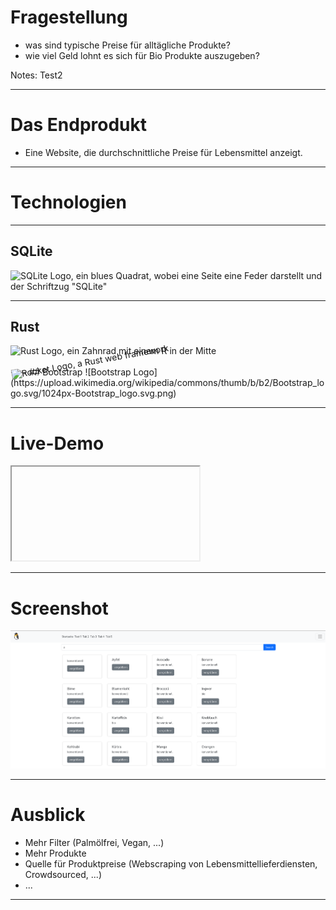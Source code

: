 
<!-- .slide: data-background="orange" -->

# Fragestellung <!-- .element class="r-fit-text" -->
- was sind typische Preise für alltägliche Produkte?
- wie viel Geld lohnt es sich für Bio Produkte auszugeben?

Notes: Test2

---

<!-- .slide: data-background="yellow" -->

# Das Endprodukt <!-- .element class="r-fit-text" -->
- Eine Website, die durchschnittliche Preise für Lebensmittel anzeigt.

---
<!-- .slide: data-background="green" -->

# Technologien <!-- .element class="r-fit-text" -->

----
<!-- .slide: data-background="green" -->
## SQLite 
![SQLite Logo, ein blues Quadrat, wobei eine Seite eine Feder darstellt und der Schriftzug "SQLite"](https://upload.wikimedia.org/wikipedia/commons/thumb/3/38/SQLite370.svg/1024px-SQLite370.svg.png)

----
<!-- .slide: data-background="green" -->
## Rust 
<div class="r-stack">
 <img  alt="Rust Logo, ein Zahnrad mit einem R in der Mitte" data-src="https://upload.wikimedia.org/wikipedia/commons/thumb/d/d5/Rust_programming_language_black_logo.svg/1024px-Rust_programming_language_black_logo.svg.png">
 <img class="fragment" style="transform:rotate(-10deg)"alt="Rocket Logo, a Rust web framework" width="1000" src="https://rocket.rs/v0.5-rc/images/logo.svg">
</div>
----
<!-- .slide: data-background="lightgreen" -->
## Bootstrap 
![Bootstrap Logo](https://upload.wikimedia.org/wikipedia/commons/thumb/b/b2/Bootstrap_logo.svg/1024px-Bootstrap_logo.svg.png)

---
<!-- .slide: data-background="turquoise" -->


# Live-Demo <!-- .element class="r-fit-text" -->
<iframe src="">
</iframe>
 
---
<!-- .slide: data-background="blue" -->

# Screenshot <!-- .element class="r-fit-text" -->
![](screenshot.png)

---
<!-- .slide: data-background="purple" -->

# Ausblick <!-- .element class="r-fit-text" --> 
- Mehr Filter (Palmölfrei, Vegan, ...)
- Mehr Produkte 
- Quelle für Produktpreise (Webscraping von Lebensmittellieferdiensten, Crowdsourced, ...)
- ...
  
---
<!-- .slide: data-background="red" -->
        

